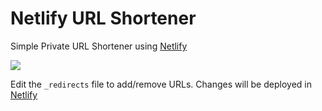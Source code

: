 # Netlify URL Shortener
Simple Private URL Shortener using [Netlify](https://netlify.com)

[<img src="https://www.netlify.com/img/deploy/button.svg">](https://app.netlify.com/start/deploy?repository=https://github.com/kartik007007/Netlify_URL-Shortner)

Edit the `_redirects` file to add/remove URLs. Changes will be deployed in [Netlify](https://netlify.com)
